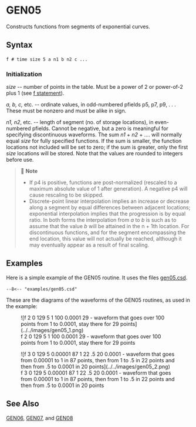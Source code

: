 <!--
id:GEN05
category:
-->
# GEN05
Constructs functions from segments of exponential curves.

## Syntax
``` csound-orc
f # time size 5 a n1 b n2 c ...
```

### Initialization

_size_ -- number of points in the table. Must be a power of 2 or power-of-2 plus 1 (see [f statement](../../scoregens/f)).

_a, b, c,_ etc. -- ordinate values, in odd-numbered pfields p5, p7, p9, . . . These must be nonzero and must be alike in sign.

_n1, n2_, etc. -- length of segment (no. of storage locations), in even-numbered pfields. Cannot be negative, but a zero is meaningful for specifying discontinuous waveforms. The sum _n1_ + _n2_ + .... will normally equal _size_ for fully specified functions. If the sum is smaller, the function locations not included will be set to zero; if the sum is greater, only the first _size_ locations will be stored.  Note that the values are rounded to integers before use.

> :memo: **Note**
>
> * If p4 is positive, functions are post-normalized (rescaled to a maximum absolute value of 1 after generation). A negative p4 will cause rescaling to be skipped.
> * Discrete-point linear interpolation implies an increase or decrease along a segment by equal differences between adjacent locations; exponential interpolation implies that the progression is by equal ratio. In both forms the interpolation from _a_ to _b_ is such as to assume that the value _b_ will be attained in the n + 1th location. For discontinuous functions, and for the segment encompassing the end location, this value will not actually be reached, although it may eventually appear as a result of final scaling.


## Examples

Here is a simple example of the GEN05 routine. It uses the files [gen05.csd](../../examples/gen05.csd).

``` csound-csd title="An example of the GEN05 routine." linenums="1"
--8<-- "examples/gen05.csd"
```

These are the diagrams of the waveforms of the GEN05 routines, as used in the example:

<figure markdown="span">
![f 2 0 129 5 1 100 0.0001 29 - waveform that goes over 100 points from 1 to 0.0001, stay there for 29 points](../../images/gen05_1.png)
<figcaption>f 2 0 129 5 1 100 0.0001 29 - waveform that goes over 100 points from 1 to 0.0001, stay there for 29 points</figcaption>
</figure>

<figure markdown="span">
![f 3 0 129 5 0.00001 87 1 22 .5 20 0.0001 - waveform that goes from 0.00001 to 1 in 87 points, then from 1 to .5 in 22 points and then from .5 to 0.0001 in 20 points](../../images/gen05_2.png)
<figcaption>f 3 0 129 5 0.00001 87 1 22 .5 20 0.0001 - waveform that goes from 0.00001 to 1 in 87 points, then from 1 to .5 in 22 points and then from .5 to 0.0001 in 20 points</figcaption>
</figure>

## See Also

[GEN06](../../scoregens/gen06), [GEN07](../../scoregens/gen07), and [GEN08](../../scoregens/gen08)

